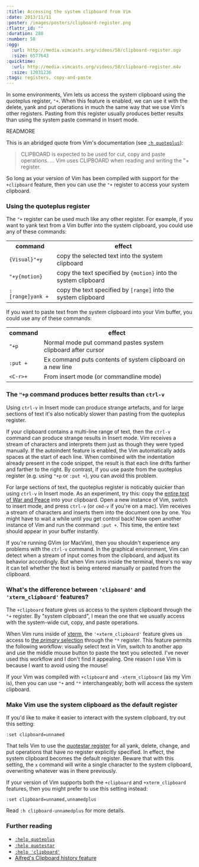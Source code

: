```yaml
--- 
:title: Accessing the system clipboard from Vim
:date: 2013/11/11
:poster: /images/posters/clipboard-register.png
:flattr_id: ""
:duration: 288
:number: 58
:ogg: 
  :url: http://media.vimcasts.org/videos/58/clipboard-register.ogv
  :size: 6577643
:quicktime: 
  :url: http://media.vimcasts.org/videos/58/clipboard-register.m4v
  :size: 12031236
:tags: registers, copy-and-paste
---
```


In some environments, Vim lets us access the system clipboard using the quoteplus register, `"+`. When this feature is enabled, we can use it with the delete, yank and put operations in much the same way that we use Vim's other registers. Pasting from this register usually produces better results than using the system paste command in Insert mode.


READMORE


This is an abridged quote from Vim's documentation (see [`:h quoteplus`][quoteplus]):

> CLIPBOARD is expected to be used for cut, copy and paste operations.
> ...
> Vim uses CLIPBOARD when reading and writing the "+ register.  

So long as your version of Vim has been compiled with support for the `+clipboard` feature, then you can use the `"+` register to access your system clipboard.

### Using the quoteplus register

The `"+` register can be used much like any other register. For example, if you want to yank text from a Vim buffer into the system clipboard, you could use any of these commands:

<table>
<tr>
<th>command</th>
<th>effect</th>
</tr>
<tr>
<td><code>{Visual}"+y</code></td>
<td>copy the selected text into the system clipboard</td>
</tr>
<tr>
<td><code>"+y{motion}</code></td>
<td>copy the text specified by <code>{motion}</code> into the system clipboard</td>
</tr>
<tr>
<td><code>:[range]yank&nbsp;+</code></td>
<td>copy the text specified by <code>[range]</code> into the system clipboard</td>
</tr>
</table>

If you want to paste text from the system clipboard into your Vim buffer, you could use any of these commands:

<table>
<tr>
<th>command</th>
<th>effect</th>
</tr>
<tr>
<td><code>"+p</code></td>
<td>Normal mode put command pastes system clipboard after cursor</td>
</tr>
<tr>
<td><code>:put +</code></td>
<td>Ex command puts contents of system clipboard on a new line</td>
</tr>
<tr>
<td><code>&lt;C-r&gt;+</code></td>
<td>From insert mode (or commandline mode)</td>
</tr>
</table>


### The `"+p` command produces better results than `ctrl-v`

Using `ctrl-v` in Insert mode can produce strange artefacts, and for large sections of text it's also noticably slower than pasting from the quoteplus register.

If your clipboard contains a multi-line range of text, then the `ctrl-v` command can produce strange results in Insert mode. Vim receives a stream of characters and interprets them just as though they were typed manually. If the autoindent feature is enabled, the Vim automatically adds spaces at the start of each line. When combined with the indentation already present in the code snippet, the result is that each line drifts farther and farther to the right. By contrast, if you use paste from the quoteplus register (e.g. using `"+p` or `:put +`), you can avoid this problem.

For large sections of text, the quoteplus register is noticably quicker than using `ctrl-v` in Insert mode. As an experiment, try this: copy the [entire text of War and Peace][tolstoy] into your clipboard. Open a new instance of Vim, switch to insert mode, and press `ctrl-v` (or `cmd-v` if you're on a mac). Vim receives a stream of characters and inserts them into the document one by one. You might have to wait a while until you get control back! Now open another instance of Vim and run the command `:put +`. This time, the entire text should appear in your buffer instantly.

If you're running GVim (or MacVim), then you shouldn't experience any problems with the `ctrl-v` command. In the graphical environment, Vim can detect when a stream of input comes from the clipboard, and adjust its behavior accordingly. But when Vim runs inside the terminal, there's no way it can tell whether the text is being entered manually or pasted from the clipboard.

### What's the difference between `'clipboard'` and `'xterm_clipboard'` features?

The `+clipboard` feature gives us access to the system clipboard through the `"+` register. By "system clipboard", I mean the one that we usually access with the system-wide cut, copy, and paste operations.

When Vim runs inside of [xterm][], the `'+xterm_clipboard'` feature gives us access to [the *primary* selection][primary] through the `"*` register. This feature permits the following workflow: visually select text in Vim, switch to another app and use the middle mouse button to paste the text you selected. I've never used this workflow and I don't find it appealing. One reason I use Vim is because I want to avoid using the mouse!

If your Vim was compiled with `+clipboard` and `-xterm_clipboard` (as my Vim is), then you can use `"+` and `"*` interchangeably; both will access the system clipboard.

### Make Vim use the system clipboard as the default register

If you'd like to make it easier to interact with the system clipboard, try out this setting:

    :set clipboard=unnamed

That tells Vim to use the [quotestar register][quotestar] for all yank, delete, change, and put operations that have no register explicitly specified. In effect, the system clipboard becomes the default register. Beware that with this setting, the `x` command will write a single character to the system clipboard, overwriting whatever was in there previously.

If your version of Vim supports both the `+clipboard` and `+xterm_clipboard` features, then you might prefer to use this setting instead:

    :set clipboard=unnamed,unnamedplus

Read `:h clipboard-unnamedplus` for more details.

### Further reading

* [`:help quoteplus`][quoteplus]
* [`:help quotestar`][quotestar]
* [`:help 'clipboard'`]['clipboard']
* [Alfred's Clipboard history feature][alfred]

[quoteplus]: http://vimdoc.sourceforge.net/htmldoc/gui_x11.html#quoteplus
[quotestar]: http://vimdoc.sourceforge.net/htmldoc/gui.html#quotestar
['clipboard']: http://vimdoc.sourceforge.net/htmldoc/options.html#'clipboard'
[alfred]: http://support.alfredapp.com/features:clipboard
[unnamed]: http://vimdoc.sourceforge.net/htmldoc/options.html#clipboard-unnamed
[tolstoy]: http://www.gutenberg.org/cache/epub/2600/pg2600.txt
[gist]: http://fizzbuzz.org/UPDATE_THIS_URL!
[xterm]: http://invisible-island.net/xterm/
[primary]: https://wiki.archlinux.org/index.php/Xterm#Copy_and_paste
